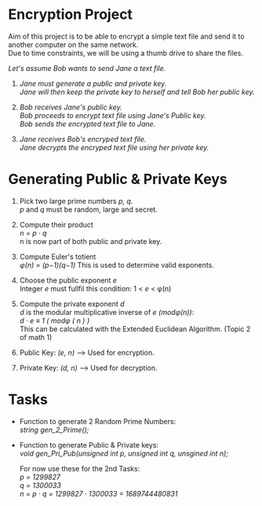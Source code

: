 # Encryption Project
Aim of this project is to be able to encrypt a simple text file and send it to another computer on the same network.  
Due to time constraints, we will be using a thumb drive to share the files.  

*Let's assume Bob wants to send Jane a text file.*  

1. *Jane must generate a public and private key.*  
   *Jane will then keep the private key to herself and tell Bob her public key.*  

2. *Bob receives Jane's public key.*  
   *Bob proceeds to encrypt text file using Jane's Public key.*  
   *Bob sends the encrypted text file to Jane.*  
   
3. *Jane receives Bob's encryped text file.*  
   *Jane decrypts the encryped text file using her private key.*

# Generating Public & Private Keys
1. Pick two large prime numbers *p, q*.  
   *p* and *q* must be random, large and secret.
     
2. Compute their product  
   *n = p · q*  
   n is now part of both public and private key.

3. Compute Euler's totient  
   *φ(n) = (p−1)(q−1)*
   This is used to determine valid exponents.

4. Choose the public exponent *e*  
   Integer *e* must fullfil this condition: 1 < *e* < φ(n)  

5. Compute the private exponent *d*  
   *d* is the modular multiplicative inverse of *e (modφ(n))*:  
   *d · e ≡ 1 ( modφ ( n ) )*  
   This can be calculated with the Extended Euclidean Algorithm. (Topic 2 of math 1)

6. Public Key: *(e, n)* --> Used for encryption.
7. Private Key: *(d, n)* --> Used for decryption.

# Tasks
- Function to generate 2 Random Prime Numbers:  
  *string gen_2_Prime();*
  
- Function to generate Public & Private keys:  
  *void gen_Pri_Pub(unsigned int p, unsigned int q, unsgined int n);*    

  For now use these for the 2nd Tasks:  
  *p = 1299827*  
  *q = 1300033*  
  *n = p · q = 1299827 · 1300033 = 1689744480831*
